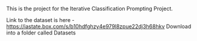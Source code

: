 This is the project for the Iterative Classification Prompting Project.

Link to the dataset is here - https://iastate.box.com/s/b10hdfghzy4e979l8zpue22dj3h68hkv
Download into a folder called Datasets